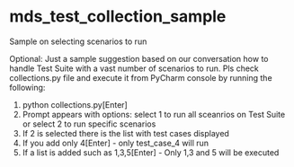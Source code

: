 # mds_test_collection_sample
Sample on selecting scenarios to run

Optional: Just a sample suggestion based on our conversation how to handle Test Suite with a vast number of scenarios to run. 
Pls check collections.py file and execute it from PyCharm console by running the following:

1. python collections.py[Enter]
2. Prompt appears with options: select 1 to run all sceanrios on Test Suite or select 2 to run specific scenarios
3. If 2 is selected there is the list with test cases displayed
4. If you add only 4[Enter] - only test_case_4 will run
5. If a list is added such as 1,3,5[Enter] - Only 1,3 and 5 will be executed 

